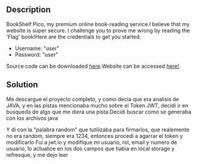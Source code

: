 
## Description


BookShelf Pico, my premium online book-reading service.I believe that my website is super secure. I challenge you to prove me wrong by reading the 'Flag' book!Here are the credentials to get you started:

- Username: "user"
- Password: "user"

Source code can be downloaded [here](https://artifacts.picoctf.net/c/481/bookshelf-pico.zip).Website can be accessed [here!](http://saturn.picoctf.net:53405/).

## Solution

Me descargue el proyecto completo, y como decia que era analisis de JAVA, y en las pistas mencionaba mucho sobre el Token JWT, decidi ir en busqueda de algo que me diera una pista Decidi buscar como se generaba con los archivos java

Y di con la "palabra random" que tutilizaba para firmarlos, que realemente no era random, siempre era 1234, entonces procedi a agarrar el token y modificarlo Fui a jwt.io y modifique mi usuario, rol, email y numero de usuario, lo actualice en los dos campos que habia en local storage y refresque, y me dejo leer